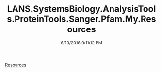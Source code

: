 ﻿---
title: LANS.SystemsBiology.AnalysisTools.ProteinTools.Sanger.Pfam.My.Resources
date: 6/13/2016 9:11:12 PM
---

[Resources](T-LANS.SystemsBiology.AnalysisTools.ProteinTools.Sanger.Pfam.My.Resources.Resources.html)
